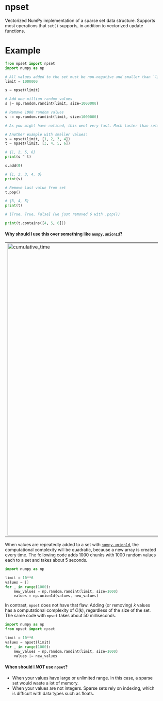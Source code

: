 # npset
Vectorized NumPy implementation of a sparse set data structure.
Supports most operations that `set()` supports, in addition to vectorized update
functions.

# Example

```python
from npset import npset
import numpy as np

# All values added to the set must be non-negative and smaller than `limit`.
limit = 1000000

s = npset(limit)

# Add one million random values
s |= np.random.randint(limit, size=1000000)

# Remove 1000 random values
s -= np.random.randint(limit, size=1000000)

# As you might have noticed, this went very fast. Much faster than set()

# Another example with smaller values:
s = npset(limit, [1, 2, 3, 4])
t = npset(limit, [3, 4, 5, 6])

# {1, 2, 5, 6}
print(s ^ t)

s.add(0)

# {1, 2, 3, 4, 0}
print(s)

# Remove last value from set
t.pop()

# {3, 4, 5}
print(t)

# [True, True, False] (we just removed 6 with .pop())

print(t.contains([4, 5, 6]))

```

#### Why should I use this over something like `numpy.union1d`?

<table>
    <tr>
        <td>
            <img width="1280" height="960" alt="cumulative_time" src="https://github.com/user-attachments/assets/15cead4e-a855-44ab-93e4-ee1b5ff085aa" />
        </td>
        <td>
            <img width="1280" height="960" alt="time" src="https://github.com/user-attachments/assets/89a3dbee-d579-49d4-a1b4-1a1b3cd57c1d" />
        </td>
    </tr>
</table>

When values are repeatedly added to a set with [`numpy.union1d`](https://numpy.org/doc/2.1/reference/generated/numpy.union1d.html), the computational complexity will be quadratic, because a new array is created every time. The following code adds 1000 chunks with 1000 random values each to a set and takes about 5 seconds.

```python
import numpy as np

limit = 10**6
values = []
for _ in range(1000):
    new_values = np.random.randint(limit, size=1000)
    values = np.union1d(values, new_values)
```

In contrast, `npset` does not have that flaw. Adding (or removing) $k$ values has a computational complexity of $O(k)$, regardless of the size of the set. The same code with `npset` takes about 50 milliseconds.

```python
import numpy as np
from npset import npset

limit = 10**6
values = npset(limit)
for _ in range(1000):
    new_values = np.random.randint(limit, size=1000)
    values |= new_values
```

#### When should I *NOT* use `npset`?

* When your values have large or unlimited range. In this case, a sparse set would waste a lot of memory.
* When your values are not integers. Sparse sets rely on indexing, which is difficult with data types such as floats.
